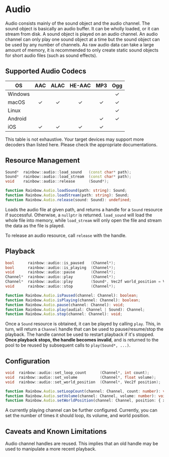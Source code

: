 # Audio

Audio consists mainly of the sound object and the audio channel. The sound
object is basically an audio buffer. It can be wholly loaded, or it can stream
from disk. A sound object is played on an audio channel. An audio channel can
only play one sound object at a time but the sound object can be used by any
number of channels. As raw audio data can take a large amount of memory, it is
recommended to only create static sound objects for short audio files (such as
sound effects).

## Supported Audio Codecs

| OS      | AAC | ALAC | HE-AAC | MP3 | Ogg |
| ------- | :-: | :--: | :----: | :-: | :-: |
| Windows |     |      |        |     |  ✓  |
| macOS   |  ✓  |  ✓   |   ✓    |  ✓  |  ✓  |
| Linux   |     |      |        |     |  ✓  |
| Android |     |      |        |  ✓  |  ✓  |
| iOS     |  ✓  |  ✓   |   ✓    |  ✓  |     |

This table is not exhaustive. Your target devices may support more decoders than
listed here. Please check the appropriate documentations.

## Resource Management

```cpp
Sound*  rainbow::audio::load_sound   (const char* path);
Sound*  rainbow::audio::load_stream  (const char* path);
void    rainbow::audio::release      (Sound*);
```

```typescript
function Rainbow.Audio.loadSound(path: string): Sound;
function Rainbow.Audio.loadStream(path: string): Sound;
function Rainbow.Audio.release(sound: Sound): undefined;
```

Loads the audio file at given path, and returns a handle for a `Sound` resource
if successful. Otherwise, a `nullptr` is returned. `load_sound` will load the
whole file into memory, while `load_stream` will only open the file and stream
the data as the file is played.

To release an audio resource, call `release` with the handle.

## Playback

```cpp
bool      rainbow::audio::is_paused   (Channel*);
bool      rainbow::audio::is_playing  (Channel*);
void      rainbow::audio::pause       (Channel*);
Channel*  rainbow::audio::play        (Channel*);
Channel*  rainbow::audio::play        (Sound*, Vec2f world_position = Vec2f::Zero);
void      rainbow::audio::stop        (Channel*);
```

```typescript
function Rainbow.Audio.isPaused(channel: Channel): boolean;
function Rainbow.Audio.isPlaying(channel: Channel): boolean;
function Rainbow.Audio.pause(channel: Channel): void;
function Rainbow.Audio.play(audial: Channel | Sound): Channel;
function Rainbow.Audio.stop(channel: Channel): void;
```

Once a `Sound` resource is obtained, it can be played by calling `play`. This,
in turn, will return a `Channel` handle that can be used to pause/resume/stop
the playback. The handle cannot be used to restart playback if it's stopped.
**Once playback stops, the handle becomes invalid**, and is returned to the pool
to be reused by subsequent calls to `play(Sound*, ...)`.

## Configuration

```cpp
void  rainbow::audio::set_loop_count      (Channel*, int count);
void  rainbow::audio::set_volume          (Channel*, float volume);
void  rainbow::audio::set_world_position  (Channel*, Vec2f position);
```

```typescript
function Rainbow.Audio.setLoopCount(channel: Channel, count: number): void;
function Rainbow.Audio.setVolume(channel: Channel, volume: number): void;
function Rainbow.Audio.setWorldPosition(channel: Channel, position: { x: number, y: number }): void;
```

A currently playing channel can be further configured. Currently, you can set
the number of times it should loop, its volume, and world position.

## Caveats and Known Limitations

Audio channel handles are reused. This implies that an old handle may be used to
manipulate a more recent playback.
